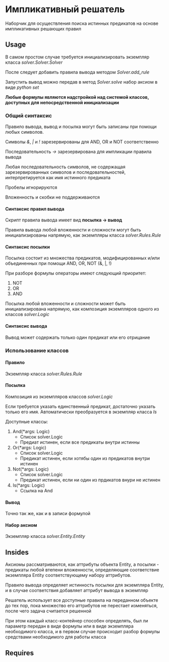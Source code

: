 # Импликативный решатель

Наборчик для осуществления поиска истинных предикатов на основе импликативных решающих правил

## Usage

В самом простом случае требуется инициализировать экземпляр класса *solver.Solver.Solver*

После следует добавить правила вывода методом *Solver.add_rule*

Запустить вывод можно передав в метод *Solver.solve* набор аксиом в виде *python set*

**Любые формулы являются надстройкой над системой классов, доступных для непосредственной инициализации**

### Общий синтаксис
Правило вывода, вывод и посылка могут быть записаны при помощи любых символов.

Символы *&*, *|* и *!* зарезервированы для AND, OR и NOT соответственно

Последовательность *->* зарезервирована для импликации правила вывода

Любая последовательность символов, не содержащая зарезервированных символов и последовательностей, интерпретируется как имя истинного предиката

Пробелы игнорируются

Вложенность и скобки не поддерживаются

#### Синтаксис правил вывода
Скрипт правила вывода имеет вид **посылка -> вывод**

Правила вывода любой вложенности и сложности могут быть инициализированы напрямую, как экземпляры класса *solver.Rules.Rule*

#### Синтаксис посылки
Посылка состоит из множества предикатов, модифицированных и/или объединенных при помощи AND, OR, NOT (&, |, !)

При разборе формулы операторы имеют следующий приоритет:
1. NOT
2. OR
3. AND

Посылка любой вложенности и сложности может быть инициализирована напрямую, как композиция экземпляров одного из классов *solver.Logic*

#### Синтаксис вывода
Вывод может содержать только один предикат или его отрицание

### Использование классов

#### Правило
Экземпляр класса *solver.Rules.Rule*

#### Посылка
Композиция из экземпляров классов *solver.Logic*

Если требуется указать единственный предикат, достаточно указать только его имя. Автоматически преобразуется в экземпляр класса *Is*

Доступные классы:
1. And(*args: Logic)
   * Список solver.Logic
   * Предиат истинен, если все предикаты внутри истинны
2. Or(*args: Logic)
   * Список solver.Logic
   * Предикат истинен, если хотябы один из предикатов внутри истинен
3. Not(*args: Logic)
   * Список solver.Logic
   * Предикат истинен, если ни один из прдикатов внури не истинен
4. Is(*args: Logic)
   * Ссылка на And

#### Вывод
Точно так же, как и в записи формулой

#### Набор аксиом
Экземпляр класса *solver.Entity.Entity*

## Insides
Аксиомы рассматриваются, как аттрибуты объекта Entity, а посылки - предикаты любой втепени вложенности, определяющие соответствие экземпляра Entity соответствующему набору аттрибутов.

Правило вывода определяет истинность посылки для экземпляра Entity, и в случае соответствия добавляет аттрибут вывода в экземпляр

Решатель использует все доступные правила на переданном объекте до тех пор, пока множество его аттрибутов не перестает изменяться, после чего задача считается решенной

При этом каждый класс-контейнер способен определять, был ли параметр передан в виде формулы или в виде экземпляра необходимого класса, и в первом
случае происходит разбор формулы средствами необходимого для работы класса

## Requires